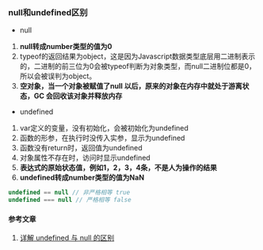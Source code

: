 ### null和undefined区别

* null

1. **null转成number类型的值为0**
2. typeof的返回结果为object，这是因为Javascript数据类型底层用二进制表示的，二进制的前三位为0会被typeof判断为对象类型，而null二进制位都是0，所以会被误判为object。
3. **空对象，当一个对象被赋值了null 以后，原来的对象在内存中就处于游离状态，GC 会回收该对象并释放内存**

* undefined

1. var定义的变量，没有初始化，会被初始化为undefined
2. 函数的形参，在执行时没传入实参，显示为undefined
3. 函数没有return时，返回值为undefined
4. 对象属性不存在时，访问时显示undefined
5. **表达式的原始状态值，例如1，2，3，4条，不是人为操作的结果**
6. **undefined转成number类型的值为NaN**

```javascript
undefined == null // 非严格相等 true
undefined === null // 严格相等 false
```



#### 参考文章

1. [详解 undefined 与 null 的区别](https://www.cnblogs.com/onepixel/p/7337248.html)